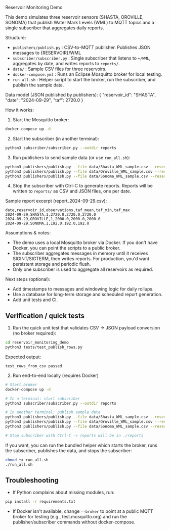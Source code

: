 Reservoir Monitoring Demo

This demo simulates three reservoir sensors (SHASTA, OROVILLE, SONOMA) that publish Water Mark Levels (WML) to MQTT topics and a single subscriber that aggregates daily reports.

Structure:
- `publishers/publish.py` : CSV-to-MQTT publisher. Publishes JSON messages to {RESERVOIR}/WML
- `subscriber/subscriber.py` : Single subscriber that listens to `+/WML`, aggregates by date, and writes reports to `reports/`.
- `data/` : Sample CSV files for three reservoirs.
- `docker-compose.yml` : Runs an Eclipse Mosquitto broker for local testing.
- `run_all.sh` : Helper script to start the broker, run the subscriber, and publish the sample data.

Data model (JSON published by publishers):
{
  "reservoir_id": "SHASTA",
  "date": "2024-09-29",
  "taf": 2720.0
}

How it works:
1. Start the Mosquitto broker:

```bash
docker-compose up -d
```

2. Start the subscriber (in another terminal):

```bash
python3 subscriber/subscriber.py --outdir reports
```

3. Run publishers to send sample data (or use `run_all.sh`):

```bash
python3 publishers/publish.py --file data/Shasta_WML_sample.csv --reservoir SHASTA
python3 publishers/publish.py --file data/Oroville_WML_sample.csv --reservoir OROVILLE
python3 publishers/publish.py --file data/Sonoma_WML_sample.csv --reservoir SONOMA
```

4. Stop the subscriber with Ctrl-C to generate reports. Reports will be written to `reports/` as CSV and JSON files, one per date.

Sample report excerpt (report_2024-09-29.csv):

```
date,reservoir_id,observations,taf_mean,taf_min,taf_max
2024-09-29,SHASTA,1,2720.0,2720.0,2720.0
2024-09-29,OROVILLE,1,2000.0,2000.0,2000.0
2024-09-29,SONOMA,1,192.0,192.0,192.0
```

Assumptions & notes:
- The demo uses a local Mosquitto broker via Docker. If you don't have Docker, you can point the scripts to a public broker.
- The subscriber aggregates messages in memory until it receives SIGINT/SIGTERM, then writes reports. For production, you'd want persistent storage and periodic flush.
- Only one subscriber is used to aggregate all reservoirs as required.

Next steps (optional):
- Add timestamps to messages and windowing logic for daily rollups.
- Use a database for long-term storage and scheduled report generation.
- Add unit tests and CI.

Verification / quick tests
-------------------------
1) Run the quick unit test that validates CSV → JSON payload conversion (no broker required):

```bash
cd reservoir_monitoring_demo
python3 tests/test_publish_rows.py
```

Expected output:

```
test_rows_from_csv passed
```

2) Run end-to-end locally (requires Docker)

```bash
# Start broker
docker-compose up -d

# In a terminal: start subscriber
python3 subscriber/subscriber.py --outdir reports

# In another terminal: publish sample data
python3 publishers/publish.py --file data/Shasta_WML_sample.csv --reservoir SHASTA
python3 publishers/publish.py --file data/Oroville_WML_sample.csv --reservoir OROVILLE
python3 publishers/publish.py --file data/Sonoma_WML_sample.csv --reservoir SONOMA

# Stop subscriber with Ctrl-C -> reports will be in ./reports
```

If you want, you can run the bundled helper which starts the broker, runs the subscriber, publishes the data, and stops the subscriber:

```bash
chmod +x run_all.sh
./run_all.sh
```

Troubleshooting
---------------
- If Python complains about missing modules, run:

```bash
pip install -r requirements.txt
```

- If Docker isn't available, change `--broker` to point at a public MQTT broker for testing (e.g., test.mosquitto.org) and run the publisher/subscriber commands without docker-compose.

